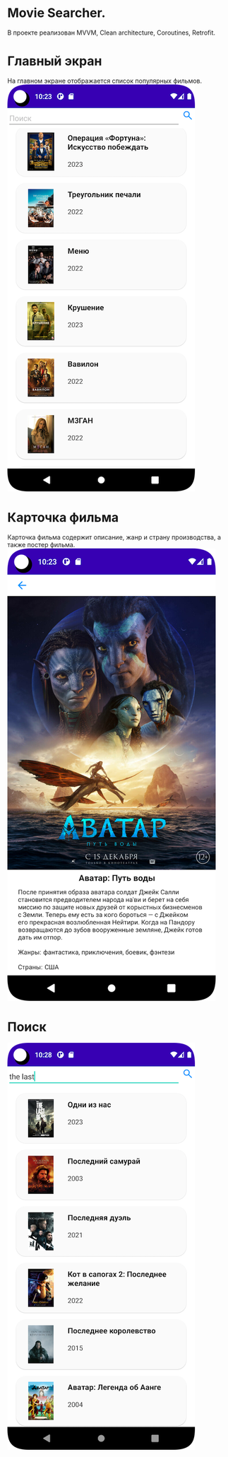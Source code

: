 # Movie Searcher. 
В проекте реализован MVVM, Сlean architecture, Coroutines, Retrofit.
# Главный экран
На главном экране отображается список популярных фильмов.
![Screenshot](screen/1.png)
# Карточка фильма
Карточка фильма содержит описание, жанр и страну производства, а также постер фильма.
![Screenshot](screen/2.png)
# Поиск
![Screenshot](screen/3.png)
